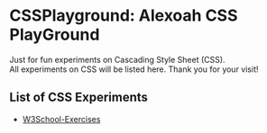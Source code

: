 # CSSPlayground: Alexoah CSS PlayGround
Just for fun experiments on Cascading Style Sheet (CSS).  
All experiments on CSS will be listed here. Thank you for your visit!

## List of CSS Experiments
* [W3School-Exercises](./W3School-Exercises)
